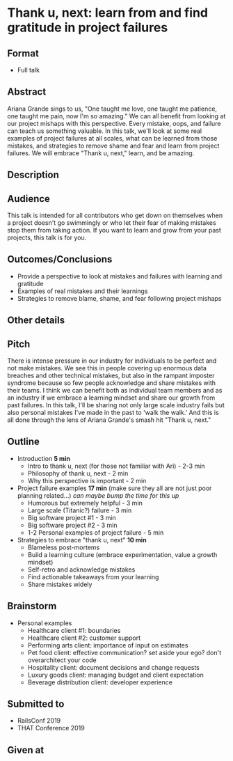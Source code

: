 # Thank u, next: learn from and find gratitude in project failures

## Format

* Full talk

## Abstract
Ariana Grande sings to us, "One taught me love, one taught me patience, one taught me pain, now I'm so amazing." We can all benefit from looking at our project mishaps with this perspective. Every mistake, oops, and failure can teach us something valuable. In this talk, we'll look at some real examples of project failures at all scales, what can be learned from those mistakes, and strategies to remove shame and fear and learn from project failures. We will embrace "Thank u, next," learn, and be amazing.

## Description


## Audience
This talk is intended for all contributors who get down on themselves when a project doesn't go swimmingly or who let their fear of making mistakes stop them from taking action. If you want to learn and grow from your past projects, this talk is for you.


## Outcomes/Conclusions
- Provide a perspective to look at mistakes and failures with learning and gratitude
- Examples of real mistakes and their learnings
- Strategies to remove blame, shame, and fear following project mishaps


## Other details

## Pitch
There is intense pressure in our industry for individuals to be perfect and not make mistakes. We see this in people covering up enormous data breaches and other technical mistakes, but also in the rampant imposter syndrome because so few people acknowledge and share mistakes with their teams. I think we can benefit both as individual team members and as an industry if we embrace a learning mindset and share our growth from past failures. In this talk, I'll be sharing not only large scale industry fails but also personal mistakes I've made in the past to 'walk the walk.' And this is all done through the lens of Ariana Grande's smash hit "Thank u, next." 

## Outline
- Introduction **5 min**
  - Intro to thank u, next (for those not familiar with Ari) - 2-3 min
  - Philosophy of thank u, next - 2 min
  - Why this perspective is important - 2 min
- Project failure examples **17 min** (make sure they all are not just poor planning related...) _can maybe bump the time for this up_
  - Humorous but extremely helpful - 3 min
  - Large scale (Titanic?) failure - 3 min
  - Big software project #1 - 3 min
  - Big software project #2 - 3 min
  - 1-2 Personal examples of project failure - 5 min
- Strategies to embrace "thank u, next" **10 min**
  - Blameless post-mortems
  - Build a learning culture (embrace experimentation, value a growth mindset)
  - Self-retro and acknowledge mistakes
  - Find actionable takeaways from your learning
  - Share mistakes widely

## Brainstorm
- Personal examples
  - Healthcare client #1: boundaries
  - Healthcare client #2: customer support
  - Performing arts client: importance of input on estimates
  - Pet food client: effective communication? set aside your ego? don't overarchitect your code
  - Hospitality client: document decisions and change requests
  - Luxury goods client: managing budget and client expectation
  - Beverage distribution client: developer experience


## Submitted to
- RailsConf 2019
- THAT Conference 2019

## Given at
